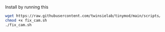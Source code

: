 Install by running this

```sh
wget https://raw.githubusercontent.com/twinsielab/tinymod/main/scripts/fix_cam/fix_cam.sh -O fix_cam.sh
chmod +x fix_cam.sh
./fix_cam.sh
```